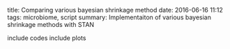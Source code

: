 title: Comparing various bayesian shrinkage method
date: 2016-06-16 11:12
tags: microbiome, script
summary: Implementaiton of various bayesian shrinkage methods with STAN

include codes
include plots
